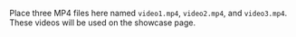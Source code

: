 Place three MP4 files here named `video1.mp4`, `video2.mp4`, and `video3.mp4`.
These videos will be used on the showcase page.

